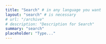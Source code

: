 ```yaml
---
title: "Search" # in any language you want
layout: "search" # is necessary
# url: "/archive"
# description: "Description for Search"
summary: "search"
placeholder: "Type..."
---
```


